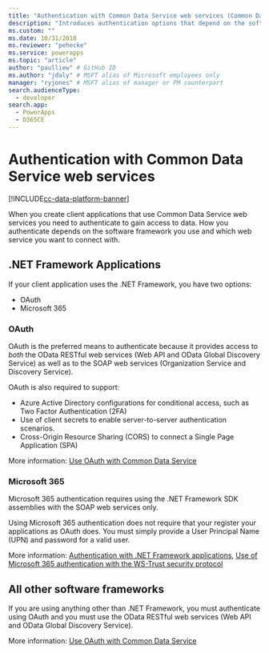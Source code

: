 ```yaml
---
title: "Authentication with Common Data Service web services (Common Data Service) | Microsoft Docs" # Intent and product brand in a unique string of 43-59 chars including spaces
description: "Introduces authentication options that depend on the software framework you use." # 115-145 characters including spaces. This abstract displays in the search result.
ms.custom: ""
ms.date: 10/31/2018
ms.reviewer: "pehecke"
ms.service: powerapps
ms.topic: "article"
author: "paulliew" # GitHub ID
ms.author: "jdaly" # MSFT alias of Microsoft employees only
manager: "ryjones" # MSFT alias of manager or PM counterpart
search.audienceType: 
  - developer
search.app: 
  - PowerApps
  - D365CE
---
```

# Authentication with Common Data Service web services

[!INCLUDE[cc-data-platform-banner](../../includes/cc-data-platform-banner.md)]

When you create client applications that use Common Data Service web services you need to authenticate to gain access to data. 
How you authenticate depends on the software framework you use and which web service you want to connect with.

## .NET Framework Applications

If your client application uses the .NET Framework, you have two options:

- OAuth
- Microsoft 365

### OAuth

OAuth is the preferred means to authenticate because it provides access to *both* the OData RESTful web services (Web API 
and OData Global Discovery Service) as well as to the SOAP web services (Organization Service and Discovery Service). 

OAuth is also required to support: 
 - Azure Active Directory configurations for conditional access, such as Two Factor Authentication (2FA)
 - Use of client secrets to enable server-to-server authentication scenarios.
 - Cross-Origin Resource Sharing (CORS) to connect a Single Page Application (SPA)

More information: [Use OAuth with Common Data Service](authenticate-oauth.md)

### Microsoft 365

Microsoft 365 authentication requires using the .NET Framework SDK assemblies with the SOAP web services only.

Using Microsoft 365 authentication does not require that your register your applications as OAuth does. You must simply provide a User Principal Name (UPN) and password for a valid user.

More information: [Authentication with .NET Framework applications](authenticate-dot-net-framework.md), [Use of Microsoft 365 authentication with the WS-Trust security protocol](authenticate-office365-deprecation.md)

## All other software frameworks

If you are using anything other than .NET Framework, you must authenticate using OAuth and you must use the OData RESTful 
web services (Web API and OData Global Discovery Service).

More information:  [Use OAuth with Common Data Service](authenticate-oauth.md)
